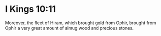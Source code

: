 # I Kings 10:11

Moreover, the fleet of Hiram, which brought gold from Ophir, brought from Ophir a very great amount of almug wood and precious stones.
